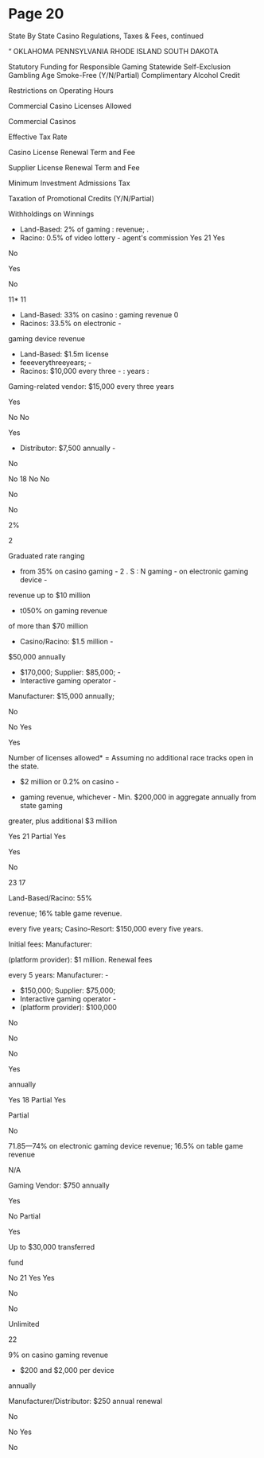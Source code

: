 # Page 20

State By State Casino Regulations, Taxes & Fees, continued

“ OKLAHOMA PENNSYLVANIA RHODE ISLAND SOUTH DAKOTA

Statutory Funding for
Responsible Gaming
Statewide Self-Exclusion
Gambling Age
Smoke-Free (Y/N/Partial)
Complimentary Alcohol
Credit

Restrictions on Operating
Hours

Commercial Casino
Licenses Allowed

Commercial Casinos

Effective Tax Rate

Casino License Renewal
Term and Fee

Supplier License Renewal
Term and Fee

Minimum Investment
Admissions Tax

Taxation of Promotional
Credits (Y/N/Partial)

Withholdings on Winnings

- Land-Based: 2% of gaming
: revenue; .
- Racino: 0.5% of video lottery -
agent's commission
Yes
21
Yes

No

Yes

No

11*
11

- Land-Based: 33% on casino
: gaming revenue 0
- Racinos: 33.5% on electronic -

gaming device revenue

- Land-Based: $1.5m license
- feeeverythreeyears; -
- Racinos: $10,000 every three -
: years :

Gaming-related vendor:
$15,000 every three years

Yes

No
No

Yes

- Distributor: $7,500 annually -

No

No
18
No
No

No

No

2%

2

Graduated rate ranging

- from 35% on casino gaming - 2 . S
: N gaming - on electronic gaming device -

revenue up to $10 million

- t050% on gaming revenue

of more than $70 million

- Casino/Racino: $1.5 million -

$50,000 annually

- $170,000; Supplier: $85,000; -
- Interactive gaming operator -

Manufacturer: $15,000
annually;

No

No
Yes

Yes

Number of licenses allowed* = Assuming no additional race tracks open in the state.

- $2 million or 0.2% on casino -

- gaming revenue, whichever - Min. $200,000 in aggregate annually from state gaming

greater, plus additional $3
million

Yes
21
Partial
Yes

Yes

No

23
17

Land-Based/Racino: 55%

revenue; 16% table game
revenue.

every five years;
Casino-Resort: $150,000
every five years.

Initial fees: Manufacturer:

(platform provider):
$1 million. Renewal fees

every 5 years: Manufacturer: -
- $150,000; Supplier: $75,000;
- Interactive gaming operator -
- (platform provider): $100,000

No

No

No

Yes

annually

Yes
18
Partial
Yes

Partial

No

71.85—74% on electronic
gaming device revenue;
16.5% on table game
revenue

N/A

Gaming Vendor: $750
annually

Yes

No
Partial

Yes

Up to $30,000 transferred

fund

No
21
Yes
Yes

No

No

Unlimited

22

9% on casino gaming
revenue

- $200 and $2,000 per device

annually

Manufacturer/Distributor:
$250 annual renewal

No

No
Yes

No

